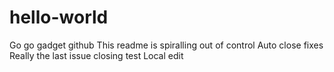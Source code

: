# hello-world
Go go gadget github
This readme is spiralling out of control
Auto close fixes
Really the last issue closing test
Local edit